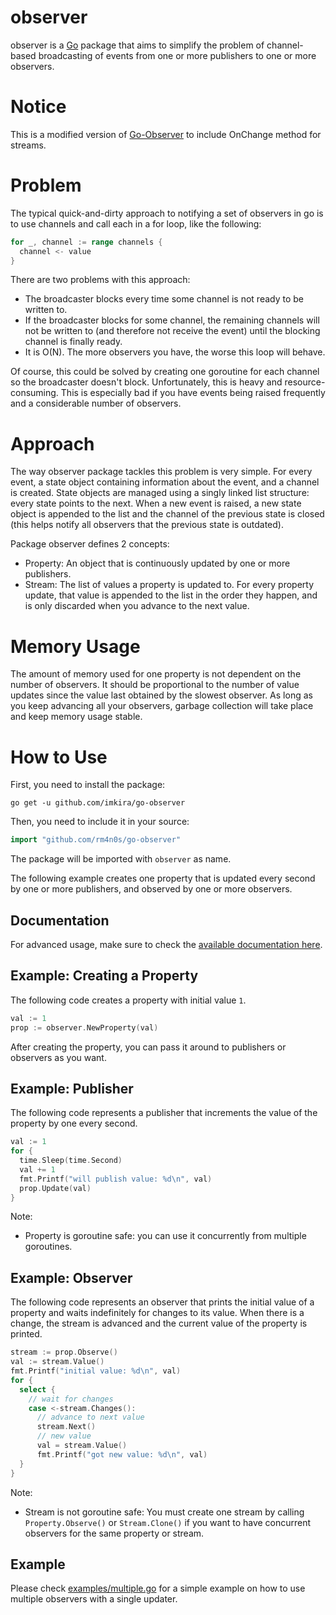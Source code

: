 # observer

observer is a [Go](http://golang.org) package that aims to simplify the problem
of channel-based broadcasting of events from one or more publishers to one or
more observers.

# Notice
This is a modified version of [Go-Observer](https://github.com/imkira/go-observer) to include OnChange method for streams.

# Problem

The typical quick-and-dirty approach to notifying a set of observers in go is
to use channels and call each in a for loop, like the following:

```go
for _, channel := range channels {
  channel <- value
}
```

There are two problems with this approach:

- The broadcaster blocks every time some channel is not ready to be written to.
- If the broadcaster blocks for some channel, the remaining channels will not
  be written to (and therefore not receive the event) until the blocking
  channel is finally ready.
- It is O(N). The more observers you have, the worse this loop will behave.

Of course, this could be solved by creating one goroutine for each channel so
the broadcaster doesn't block. Unfortunately, this is heavy and
resource-consuming. This is especially bad if you have events being raised
frequently and a considerable number of observers.

# Approach

The way observer package tackles this problem is very simple. For every event,
a state object containing information about the event, and a channel is
created. State objects are managed using a singly linked list structure: every
state points to the next. When a new event is raised, a new state object is
appended to the list and the channel of the previous state is closed (this
helps notify all observers that the previous state is outdated).

Package observer defines 2 concepts:

- Property: An object that is continuously updated by one or more publishers.
- Stream: The list of values a property is updated to. For every property
update, that value is appended to the list in the order they happen, and is
only discarded when you advance to the next value.

# Memory Usage

The amount of memory used for one property is not dependent on the number of
observers. It should be proportional to the number of value updates since the
value last obtained by the slowest observer. As long as you keep advancing all
your observers, garbage collection will take place and keep memory usage
stable.

# How to Use

First, you need to install the package:

```
go get -u github.com/imkira/go-observer
```

Then, you need to include it in your source:

```go
import "github.com/rm4n0s/go-observer"
```

The package will be imported with ```observer``` as name.

The following example creates one property that is updated every second by one
or more publishers, and observed by one or more observers.

## Documentation

For advanced usage, make sure to check the
[available documentation here](http://godoc.org/github.com/rm4n0s/go-observer).

## Example: Creating a Property

The following code creates a property with initial value ```1```.

```go
val := 1
prop := observer.NewProperty(val)
```

After creating the property, you can pass it around to publishers or
observers as you want.

## Example: Publisher

The following code represents a publisher that increments the value of the
property by one every second.

```go
val := 1
for {
  time.Sleep(time.Second)
  val += 1
  fmt.Printf("will publish value: %d\n", val)
  prop.Update(val)
}
```

Note:

- Property is goroutine safe: you can use it concurrently from multiple
goroutines.

## Example: Observer

The following code represents an observer that prints the initial value of a
property and waits indefinitely for changes to its value. When there is a
change, the stream is advanced and the current value of the property is
printed.

```go
stream := prop.Observe()
val := stream.Value()
fmt.Printf("initial value: %d\n", val)
for {
  select {
    // wait for changes
    case <-stream.Changes():
      // advance to next value
      stream.Next()
      // new value
      val = stream.Value()
      fmt.Printf("got new value: %d\n", val)
  }
}
```

Note:

- Stream is not goroutine safe: You must create one stream by calling
  ```Property.Observe()``` or ```Stream.Clone()``` if you want to have
  concurrent observers for the same property or stream.

## Example

Please check
[examples/multiple.go](https://github.com/rm4n0s/go-observer/blob/master/examples/multiple.go)
for a simple example on how to use multiple observers with a single updater.
